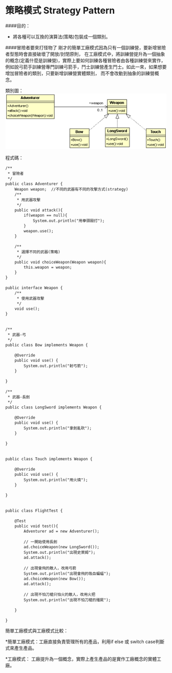 # 策略模式 Strategy Pattern
  
####目的：
* 將各種可以互換的演算法(策略)包裝成一個類別。

####冒險者要來打怪物了
剛才的簡單工廠模式因為只有一個訓練營，要新增冒險者型態時會直接破壞了開放/封閉原則，
在工廠模式中，將訓練營提升為一個抽象的概念(定義什麼是訓練營)，實際上要如何訓練各種冒險者由各種訓練營來實作，
例如說弓箭手訓練營專門訓練弓箭手，鬥士訓練營產生鬥士。如此一來，如果想要增加冒險者的類別，只要新增訓練營實體類別，
而不會改動到抽象的訓練營概念。  
  
類別圖：  
![Training Camp](image/strategy.gif)  
   
程式碼：  
```
/**
 * 冒險者
 */
public class Adventurer {
	Weapon weapon;  //不同的武器有不同的攻擊方式(strategy)
	/**
	 * 用武器攻擊
	 */
	public void attack(){
		if(weapon == null){
			System.out.println("用拳頭毆打");
		}
		weapon.use();
	}
	
	/**
	 * 選擇不同的武器(策略)
	 */
	public void choiceWeapon(Weapon weapon){
		this.weapon = weapon;
	}
}

public interface Weapon {
	/**
	 * 使用武器攻擊
	 */
	void use();
}


/**
 * 武器-弓
 */
public class Bow implements Weapon {

	@Override
	public void use() {
		System.out.println("射弓箭");
	}

}

/**
 * 武器-長劍
 */
public class LongSword implements Weapon {

	@Override
	public void use() {
		System.out.println("拿劍亂砍");
	}

}


public class Touch implements Weapon {

	@Override
	public void use() {
		System.out.println("用火燒");
	}

}


public class FlightTest {
	
	@Test
	public void test(){
		Adventurer ad = new Adventurer();
		
		// 一開始使用長劍
		ad.choiceWeapon(new LongSword());
		System.out.println("出現史萊姆");
		ad.attack();
		
		// 出現會飛的敵人，改用弓箭
		System.out.println("出現會飛的吸血蝙蝠");
		ad.choiceWeapon(new Bow());
		ad.attack();

		// 出現不怕刀槍只怕火的敵人，改用火把
		System.out.println("出現不怕刀槍的殭屍");
		
	}
	
}
```
  
簡單工廠模式與工廠模式比較：  
  
*簡單工廠模式：工廠直接負責管理所有的產品，利用if else 或 switch case判斷式來產生產品。  
	
*工廠模式：	工廠提升為一個概念，實際上產生產品的是實作工廠概念的實體工廠。